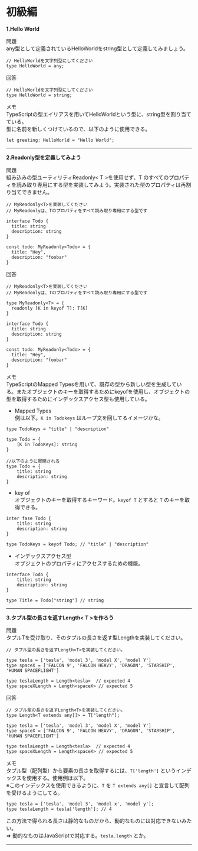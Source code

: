# 初級編

**1.Hello World**

問題<br>
any型として定義されているHelloWorldをstring型として定義してみましょう。
```TS
// HelloWorldを文字列型にしてください
type HelloWorld = any;
```
回答
```TS
// HelloWorldを文字列型にしてください
type HelloWorld = string;
```
メモ<br>
TypeScriptの型エイリアスを用いてHelloWorldという型に、string型を割り当てている。<br>
型に名前を新しくつけているので、以下のように使用できる。
```TS
let greeting: HelloWorld = "Hello World";
```
---
**2.Readonly型を定義してみよう**

問題<br>
組み込みの型ユーティリティReadonly< T >を使用せず、T のすべてのプロパティを読み取り専用にする型を実装してみよう。実装された型のプロパティは再割り当てできません。
```TS
// MyReadonly<T>を実装してください
// MyReadonlyは、Tのプロパティをすべて読み取り専用にする型です

interface Todo {
  title: string
  description: string
}

const todo: MyReadonly<Todo> = {
  title: "Hey",
  description: "foobar"
}

```

回答
```TS
// MyReadonly<T>を実装してください
// MyReadonlyは、Tのプロパティをすべて読み取り専用にする型です

type MyReadonly<T> = {
  readonly [K in keyof T]: T[K]
}

interface Todo {
  title: string
  description: string
}

const todo: MyReadonly<Todo> = {
  title: "Hey",
  description: "foobar"
}

```
メモ<br>
TypeScriptのMapped Typesを用いて、既存の型から新しい型を生成している。またオブジェクトのキーを取得するためにkeyofを使用し、オブジェクトの型を取得するためにインデックスアクセス型も使用している。<br>

- Mapped Types<br>
例は以下。`K in Todokeys` はループ文を回してるイメージかな。
```TS
type TodoKeys = "title" | "description"

type Todo = {
	[K in TodoKeys]: string
}

//以下のように展開される
type Todo = {
	title: string
	description: string
}
```
- key of<br>
オブジェクトのキーを取得するキーワード。`keyof T` とすると `T` のキーを取得できる。
```TS
inter fase Todo {
	title: string
	description: string
}

type TodoKeys = keyof Todo; // "title" | "description"
```

- インデックスアクセス型<br>
オブジェクトのプロパティにアクセスするための機能。
```TS
interface Todo {
	title: string
	description: string
}

type Title = Todo["string"] // string
```

---
**3.タプル型の長さを返すLength< T >を作ろう**

問題<br>
タプルTを受け取り、そのタプルの長さを返す型Length<T>を実装してください。
```TS
// タプル型の長さを返すLength<T>を実装してください。

type tesla = ['tesla', 'model 3', 'model X', 'model Y']
type spaceX = ['FALCON 9', 'FALCON HEAVY', 'DRAGON', 'STARSHIP', 'HUMAN SPACEFLIGHT']

type teslaLength = Length<tesla>  // expected 4
type spaceXLength = Length<spaceX> // expected 5

```
回答
```TS
// タプル型の長さを返すLength<T>を実装してください。
type Length<T extends any[]> = T["length"];

type tesla = ['tesla', 'model 3', 'model X', 'model Y']
type spaceX = ['FALCON 9', 'FALCON HEAVY', 'DRAGON', 'STARSHIP', 'HUMAN SPACEFLIGHT']

type teslaLength = Length<tesla>  // expected 4
type spaceXLength = Length<spaceX> // expected 5
```

メモ<br>
タプル型（配列型）から要素の長さを取得するには、`T['length']` というインデックスを使用する。使用例は以下。<br>
※このインデックスを使用できるように、`T` を `T extends any[]` と宣言して配列を受けるようにしてる。
```TS
type tesla = ['tesla', 'model 3', 'model x', 'model y'];
type teslaLength = tesla['length']; // 4
```
この方法で得られる長さは静的なものだから、動的なものには対応できないみたい。<br>
⇒ 動的なものはJavaScriptで対応する。`tesla.length` とか。

---
